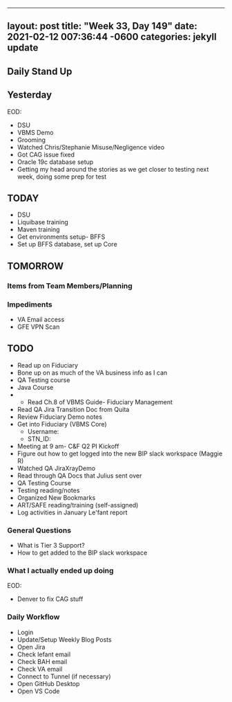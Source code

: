 
---
layout: post
title:  "Week 33, Day 149"
date:   2021-02-12 007:36:44 -0600
categories: jekyll update
---

## Daily Stand Up
## Yesterday
EOD:
* DSU
* VBMS Demo
* Grooming
* Watched Chris/Stephanie Misuse/Negligence video
* Got CAG issue fixed
* Oracle 19c database setup
* Getting my head around the stories as we get closer to testing next week, doing some prep for test

## TODAY
* DSU
* Liquibase training
* Maven training
* Get environments setup- BFFS
* Set up BFFS database, set up Core

## TOMORROW

### Items from Team Members/Planning

### Impediments
* VA Email access
* GFE VPN Scan

## TODO
* Read up on Fiduciary
* Bone up on as much of the VA business info as I can
* QA Testing course
* Java Course
* * Read Ch.8 of VBMS Guide- Fiduciary Management
* Read QA Jira Transition Doc from Quita
* Review Fiduciary Demo notes
* Get into Fiduciary (VBMS Core)
  * Username: 
  * STN_ID:
* Meeting at 9 am- C&F Q2 PI Kickoff
* Figure out how to get logged into the new BIP slack workspace (Maggie R)
* Watched QA JiraXrayDemo 
* Read through QA Docs that Julius sent over
* QA Testing Course
* Testing reading/notes
* Organized New Bookmarks
* ART/SAFE reading/training (self-assigned)
* Log activities in January Le'fant report

### General Questions  
  * What is Tier 3 Support?
  * How to get added to the BIP slack workspace

### What I actually ended up doing
EOD:
* Denver to fix CAG stuff

### Daily Workflow
* Login
* Update/Setup Weekly Blog Posts
* Open Jira
* Check lefant email
* Check BAH email
* Check VA email
* Connect to Tunnel (if necessary)
* Open GitHub Desktop
* Open VS Code